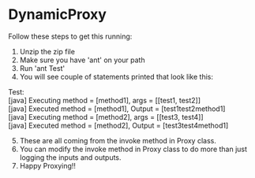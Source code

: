 DynamicProxy
============
Follow these steps to get this running:    
1) Unzip the zip file     
2) Make sure you have 'ant' on your path     
3) Run 'ant Test'    
4) You will see couple of statements printed that look like this:     
    
Test:     
     [java] Executing method = [method1], args = [[test1, test2]]    
     [java] Executed method = [method1], Output = [test1test2method1]     
     [java] Executing method = [method2], args = [[test3, test4]]    
     [java] Executed method = [method2], Output = [test3test4method1]    
    
5) These are all coming from the invoke method in Proxy class.    
6) You can modify the invoke method in Proxy class to do more than just logging the inputs and outputs.    
7) Happy Proxying!!     
   
